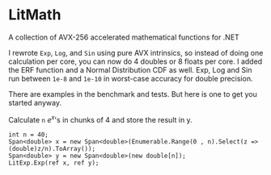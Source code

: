 # LitMath
 A collection of AVX-256 accelerated mathematical functions for .NET

 I rewrote `Exp`, `Log`, and `Sin` using pure AVX intrinsics, so instead of doing one calculation per core, you can now do 4 doubles or 8 floats per core. I added the ERF function and a Normal Distribution CDF as well. Exp, Log and Sin run between `1e-8` and `1e-10` in worst-case accuracy for double precision.

 There are examples in the benchmark and tests. But here is one to get you started anyway.

 Calculate `n` $e^x$'s in chunks of 4 and store the result in y.

 ```
int n = 40;
Span<double> x = new Span<double>(Enumerable.Range(0 , n).Select(z => (double)z/n).ToArray());
Span<double> y = new Span<double>(new double[n]);
LitExp.Exp(ref x, ref y);
 ```
